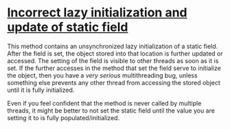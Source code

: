 # [Incorrect lazy initialization and update of static field](https://spotbugs.readthedocs.io/en/latest/bugDescriptions.html#LI_LAZY_INIT_UPDATE_STATIC)

 This method contains an unsynchronized lazy initialization of a static field.
After the field is set, the object stored into that location is further updated or accessed.
The setting of the field is visible to other threads as soon as it is set. If the
further accesses in the method that set the field serve to initialize the object, then
you have a _very serious_ multithreading bug, unless something else prevents
any other thread from accessing the stored object until it is fully initialized.

Even if you feel confident that the method is never called by multiple
threads, it might be better to not set the static field until the value
you are setting it to is fully populated/initialized.